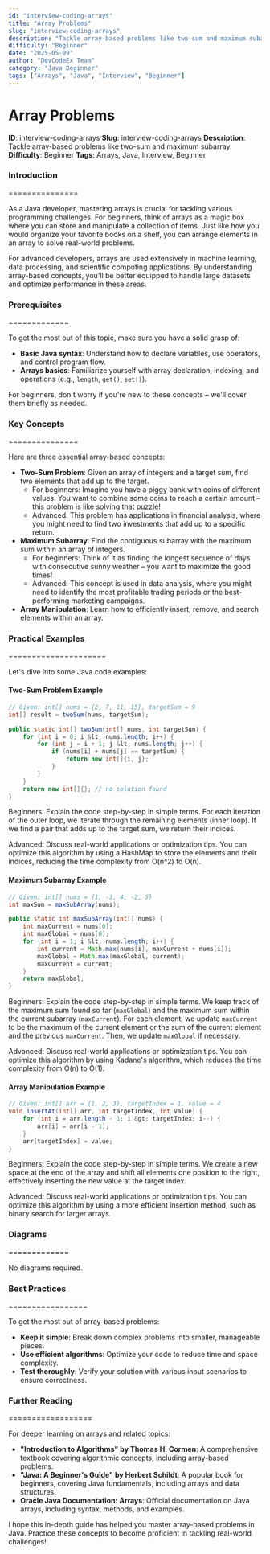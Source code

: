 ```yaml
---
id: "interview-coding-arrays"
title: "Array Problems"
slug: "interview-coding-arrays"
description: "Tackle array-based problems like two-sum and maximum subarray."
difficulty: "Beginner"
date: "2025-05-09"
author: "DevCodeEx Team"
category: "Java Beginner"
tags: ["Arrays", "Java", "Interview", "Beginner"]
---
```


**Array Problems**
==================

**ID**: interview-coding-arrays
**Slug**: interview-coding-arrays
**Description**: Tackle array-based problems like two-sum and maximum subarray.
**Difficulty**: Beginner
**Tags**: Arrays, Java, Interview, Beginner

### Introduction
===============

As a Java developer, mastering arrays is crucial for tackling various programming challenges. For beginners, think of arrays as a magic box where you can store and manipulate a collection of items. Just like how you would organize your favorite books on a shelf, you can arrange elements in an array to solve real-world problems.

For advanced developers, arrays are used extensively in machine learning, data processing, and scientific computing applications. By understanding array-based concepts, you'll be better equipped to handle large datasets and optimize performance in these areas.

### Prerequisites
=============

To get the most out of this topic, make sure you have a solid grasp of:

* **Basic Java syntax**: Understand how to declare variables, use operators, and control program flow.
* **Arrays basics**: Familiarize yourself with array declaration, indexing, and operations (e.g., `length`, `get()`, `set()`).

For beginners, don't worry if you're new to these concepts – we'll cover them briefly as needed.

### Key Concepts
===============

Here are three essential array-based concepts:

* **Two-Sum Problem**: Given an array of integers and a target sum, find two elements that add up to the target.
	+ For beginners: Imagine you have a piggy bank with coins of different values. You want to combine some coins to reach a certain amount – this problem is like solving that puzzle!
	+ Advanced: This problem has applications in financial analysis, where you might need to find two investments that add up to a specific return.
* **Maximum Subarray**: Find the contiguous subarray with the maximum sum within an array of integers.
	+ For beginners: Think of it as finding the longest sequence of days with consecutive sunny weather – you want to maximize the good times!
	+ Advanced: This concept is used in data analysis, where you might need to identify the most profitable trading periods or the best-performing marketing campaigns.
* **Array Manipulation**: Learn how to efficiently insert, remove, and search elements within an array.

### Practical Examples
=====================

Let's dive into some Java code examples:

#### Two-Sum Problem Example
```java
// Given: int[] nums = {2, 7, 11, 15}, targetSum = 9
int[] result = twoSum(nums, targetSum);

public static int[] twoSum(int[] nums, int targetSum) {
    for (int i = 0; i &lt; nums.length; i++) {
        for (int j = i + 1; j &lt; nums.length; j++) {
            if (nums[i] + nums[j] == targetSum) {
                return new int[]{i, j};
            }
        }
    }
    return new int[]{}; // no solution found
}
```

Beginners: Explain the code step-by-step in simple terms. For each iteration of the outer loop, we iterate through the remaining elements (inner loop). If we find a pair that adds up to the target sum, we return their indices.

Advanced: Discuss real-world applications or optimization tips. You can optimize this algorithm by using a HashMap to store the elements and their indices, reducing the time complexity from O(n^2) to O(n).

#### Maximum Subarray Example
```java
// Given: int[] nums = {1, -3, 4, -2, 5}
int maxSum = maxSubArray(nums);

public static int maxSubArray(int[] nums) {
    int maxCurrent = nums[0];
    int maxGlobal = nums[0];
    for (int i = 1; i &lt; nums.length; i++) {
        int current = Math.max(nums[i], maxCurrent + nums[i]);
        maxGlobal = Math.max(maxGlobal, current);
        maxCurrent = current;
    }
    return maxGlobal;
}
```

Beginners: Explain the code step-by-step in simple terms. We keep track of the maximum sum found so far (`maxGlobal`) and the maximum sum within the current subarray (`maxCurrent`). For each element, we update `maxCurrent` to be the maximum of the current element or the sum of the current element and the previous `maxCurrent`. Then, we update `maxGlobal` if necessary.

Advanced: Discuss real-world applications or optimization tips. You can optimize this algorithm by using Kadane's algorithm, which reduces the time complexity from O(n) to O(1).

#### Array Manipulation Example
```java
// Given: int[] arr = {1, 2, 3}, targetIndex = 1, value = 4
void insertAt(int[] arr, int targetIndex, int value) {
    for (int i = arr.length - 1; i &gt; targetIndex; i--) {
        arr[i] = arr[i - 1];
    }
    arr[targetIndex] = value;
}
```

Beginners: Explain the code step-by-step in simple terms. We create a new space at the end of the array and shift all elements one position to the right, effectively inserting the new value at the target index.

Advanced: Discuss real-world applications or optimization tips. You can optimize this algorithm by using a more efficient insertion method, such as binary search for larger arrays.

### Diagrams
=============

No diagrams required.

### Best Practices
=================

To get the most out of array-based problems:

* **Keep it simple**: Break down complex problems into smaller, manageable pieces.
* **Use efficient algorithms**: Optimize your code to reduce time and space complexity.
* **Test thoroughly**: Verify your solution with various input scenarios to ensure correctness.

### Further Reading
==================

For deeper learning on arrays and related topics:

* **"Introduction to Algorithms" by Thomas H. Cormen**: A comprehensive textbook covering algorithmic concepts, including array-based problems.
* **"Java: A Beginner's Guide" by Herbert Schildt**: A popular book for beginners, covering Java fundamentals, including arrays and data structures.
* **Oracle Java Documentation: Arrays**: Official documentation on Java arrays, including syntax, methods, and examples.

I hope this in-depth guide has helped you master array-based problems in Java. Practice these concepts to become proficient in tackling real-world challenges!